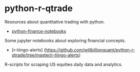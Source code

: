 # python-r-qtrade
Resources about quantitative trading with python.

* [python-finance-notebooks](https://github.com/willbillionquant/python-r-qtrade/tree/master/python-finance-notebooks)

Some jupyter notebooks about exploring financial concepts.

* [r-tiingo-alerts] (https://github.com/willbillionquant/python-r-qtrade/tree/master/r-tiingo-alerts)

R-scripts for scraping US equities daily data and analytics. 
